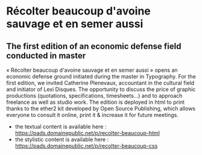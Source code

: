 # Récolter beaucoup d'avoine sauvage et en semer aussi
## The first edition of an economic defense field conducted in master

« Récolter beaucoup d'avoine sauvage et en semer aussi » opens an economic defense ground initiated during the master in Typography. For the first edition, we invited Catherine Plenevaux, accountant in the cultural field and initiator of Lexi Disques. The opportunity to discuss the price of graphic productions (quotations, specifications, timesheets...) and to approach freelance as well as studio work. The edition is deployed in html to print thanks to the ether2 kit developed by Open Source Publishing, which allows everyone to consult it online, print it & increase it for future meetings.
- the textual content is available here : https://pads.domainepublic.net/p/recolter-beaucoup-html
- the stylistic content is available here : https://pads.domainepublic.net/p/recolter-beaucoup-css
